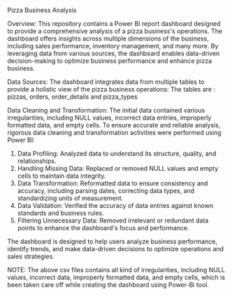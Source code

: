 Pizza Business Analysis 

Overview:
This repository contains a Power BI report dashboard designed to provide a comprehensive analysis of a pizza business's operations. The dashboard offers insights across multiple dimensions of the business, including sales performance, inventory management, and many more. By leveraging data from various sources, the dashboard enables data-driven decision-making to optimize business performance and enhance pizza business.

Data Sources:
The dashboard integrates data from multiple tables to provide a holistic view of the pizza business operations:
The tables are : pizzas, orders, order_details and pizza_types

Data Cleaning and Transformation:
The initial data contained various irregularities, including NULL values, incorrect data entries, improperly formatted data, and empty cells. To ensure accurate and reliable analysis, rigorous data cleaning and transformation activities were performed using Power BI:
1) Data Profiling: Analyzed data to understand its structure, quality, and relationships.
2) Handling Missing Data: Replaced or removed NULL values and empty cells to maintain data integrity.
3) Data Transformation: Reformatted data to ensure consistency and accuracy, including parsing dates, correcting data types, and standardizing units of measurement.
4) Data Validation: Verified the accuracy of data entries against known standards and business rules.
5) Filtering Unnecessary Data: Removed irrelevant or redundant data points to enhance the dashboard's focus and performance.

The dashboard is designed to help users analyze business performance, identify trends, and make data-driven decisions to optimize operations and sales strategies.

NOTE: The above csv files contains all kind of irregularities, including NULL values, incorrect data, improperly formatted data, and empty cells, which is been taken care off while creating the dashboard using Power-Bi tool.
